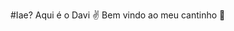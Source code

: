 #Iae? Aqui é o Davi ✌️
Bem vindo ao meu cantinho 👊

<!--
**Davi-GOP/Davi-GOP** is a ✨ _special_ ✨ repository because its `README.md` (this file) appears on your GitHub profile.

Here are some ideas to get you started:

- 📚 Atualmente sou estudante do primiero periodo de TI na UFERSA.
- 💻 Atualmente estou aprendendo linguagem C.
- 😅 Procuro ajuda para me tornar um bom programador

